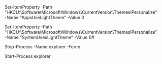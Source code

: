 Set-ItemProperty -Path "HKCU:\Software\Microsoft\Windows\CurrentVersion\Themes\Personalize" -Name "AppsUseLightTheme" -Value 0


Set-ItemProperty -Path "HKCU:\Software\Microsoft\Windows\CurrentVersion\Themes\Personalize" -Name "SystemUsesLightTheme" -Value 0#


Stop-Process -Name explorer -Force


Start-Process explorer
